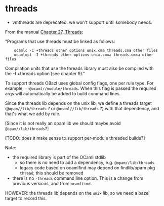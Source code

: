 # threads

* vmthreads are deprecated.  we won't support until somebody needs.

From the manual [Chapter 27, Threads](https://ocaml.org/manual/libthreads.html):

"Programs that use threads must be linked as follows:

        ocamlc -I +threads other options unix.cma threads.cma other files
        ocamlopt -I +threads other options unix.cmxa threads.cmxa other files

Compilation units that use the threads library must also be compiled with the -I +threads option (see chapter 9)."


To support threads OBazl uses global config flags, one per rule type.
For example, `--@ocaml//module/threads`. When this flag is passed the
required args will automatically be added to build command lines.

Since the threads lib depends on the unix lib, we define a threads
target (`@opam//lib/threads` ? or `@ocaml//lib/threads` ?) with that
dependency, and that's what we add by rule.

[Since it is not really an opam lib we should maybe avoid
`@opam//lib/threads`?]

[TODO: does it make sense to support per-module threaded builds?]

Note:

* the required library is part of the OCaml stdlib
  * so there is no need to add a dependency, e.g. `@opam//lib/threads`.
  * legacy code based on ocamlfind may depend on findlib/opam pkg
    `thread`; this should be removed
* there is no `-threads` command line option. This is a change from
  previous versions, and from `ocamlfind`.

HOWEVER: the threads lib depends on the `unix` lib, so we need a bazel
target to record this.
